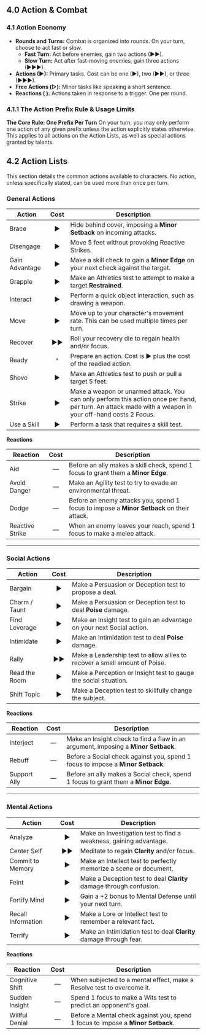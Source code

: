 ## 4.0 Action & Combat
### 4.1 Action Economy
* **Rounds and Turns:** Combat is organized into rounds. On your turn, choose to act fast or slow.
    * **Fast Turn:** Act before enemies, gain two actions (►►).
    * **Slow Turn:** Act after fast-moving enemies, gain three actions (►►►).
* **Actions (►):** Primary tasks. Cost can be one (►), two (►►), or three (►►►).
* **Free Actions (▷):** Minor tasks like speaking a short sentence.
* **Reactions ( ):** Actions taken in response to a trigger. One per round.

### 4.1.1 The Action Prefix Rule & Usage Limits
**The Core Rule: One Prefix Per Turn**
On your turn, you may only perform one action of any given prefix unless the action explicitly states otherwise. This applies to all actions on the Action Lists, as well as special actions granted by talents.

## 4.2 Action Lists

This section details the common actions available to characters. No action, unless specifically stated, can be used more than once per turn.

### General Actions

| Action        | Cost | Description                                                                 |
|---------------|:---:|------------------------------------------------------------------------------|
| Brace         | ►   | Hide behind cover, imposing a **Minor Setback** on incoming attacks.          |
| Disengage     | ►   | Move 5 feet without provoking Reactive Strikes.                             |
| Gain Advantage| ►   | Make a skill check to gain a **Minor Edge** on your next check against the target.|
| Grapple       | ►   | Make an Athletics test to attempt to make a target **Restrained**.          |
| Interact      | ►   | Perform a quick object interaction, such as drawing a weapon.               |
| Move          | ►   | Move up to your character's movement rate. This can be used multiple times per turn. |
| Recover       | ►►  | Roll your recovery die to regain health and/or focus.                       |
| Ready         | `*` | Prepare an action. Cost is ► plus the cost of the readied action.           |
| Shove         | ►   | Make an Athletics test to push or pull a target 5 feet.                     |
| Strike        | ►   | Make a weapon or unarmed attack. You can only perform this action once per hand, per turn. An attack made with a weapon in your off-hand costs 2 Focus. |
| Use a Skill   | ►   | Perform a task that requires a skill test.                                  |

**Reactions**

| Reaction        | Cost | Description                                                                 |
|-----------------|:---:|------------------------------------------------------------------------------|
| Aid             | —   | Before an ally makes a skill check, spend 1 focus to grant them a **Minor Edge**.|
| Avoid Danger    | —   | Make an Agility test to try to evade an environmental threat.               |
| Dodge           | —   | Before an enemy attacks you, spend 1 focus to impose a **Minor Setback** on their attack. |
| Reactive Strike | —   | When an enemy leaves your reach, spend 1 focus to make a melee attack.      |

---

### Social Actions

| Action        | Cost | Description                                                                 |
|---------------|:---:|------------------------------------------------------------------------------|
| Bargain       | ►   | Make a Persuasion or Deception test to propose a deal.                       |
| Charm / Taunt | ►   | Make a Persuasion or Deception test to deal **Poise** damage.               |
| Find Leverage | ►   | Make an Insight test to gain an advantage on your next Social action.        |
| Intimidate    | ►   | Make an Intimidation test to deal **Poise** damage.                          |
| Rally         | ►►  | Make a Leadership test to allow allies to recover a small amount of Poise.   |
| Read the Room | ►   | Make a Perception or Insight test to gauge the social situation.             |
| Shift Topic   | ►   | Make a Deception test to skillfully change the subject.                      |

**Reactions**

| Reaction       | Cost | Description                                                                 |
|----------------|:---:|------------------------------------------------------------------------------|
| Interject      | —   | Make an Insight check to find a flaw in an argument, imposing a **Minor Setback**.  |
| Rebuff         | —   | Before a Social check against you, spend 1 focus to impose a **Minor Setback**.     |
| Support Ally   | —   | Before an ally makes a Social check, spend 1 focus to grant them a **Minor Edge**.  |

---

### Mental Actions

| Action            | Cost | Description                                                                 |
|-------------------|:---:|------------------------------------------------------------------------------|
| Analyze           | ►   | Make an Investigation test to find a weakness, gaining advantage.           |
| Center Self       | ►►  | Meditate to regain **Clarity** and/or focus.                                |
| Commit to Memory  | ►   | Make an Intellect test to perfectly memorize a scene or document.           |
| Feint             | ►   | Make a Deception test to deal **Clarity** damage through confusion.         |
| Fortify Mind      | ►   | Gain a +2 bonus to Mental Defense until your next turn.                     |
| Recall Information| ►   | Make a Lore or Intellect test to remember a relevant fact.                  |
| Terrify           | ►   | Make an Intimidation test to deal **Clarity** damage through fear.          |

**Reactions**

| Reaction        | Cost | Description                                                                 |
|-----------------|:---:|------------------------------------------------------------------------------|
| Cognitive Shift | —   | When subjected to a mental effect, make a Resolve test to overcome it.       |
| Sudden Insight  | —   | Spend 1 focus to make a Wits test to predict an opponent's goal.            |
| Willful Denial  | —   | Before a Mental check against you, spend 1 focus to impose a **Minor Setback**.     |